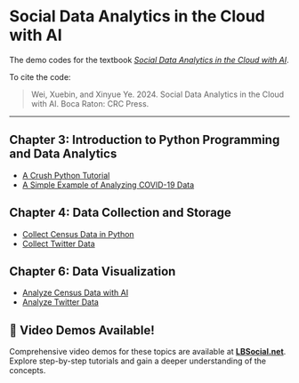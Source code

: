 # Social Data Analytics in the Cloud with AI

The demo codes for the textbook [*Social Data Analytics in the Cloud with AI*](https://www.routledge.com/Social-Data-Analytics-in-the-Cloud-with-AI/Wei-Ye/p/book/9781032569055).

To cite the code:  
> Wei, Xuebin, and Xinyue Ye. 2024. Social Data Analytics in the Cloud with AI. Boca Raton: CRC Press.

---
## Chapter 3: Introduction to Python Programming and Data Analytics
- [A Crush Python Tutorial](https://github.com/xbwei/Social-Data-Analytics-in-the-Cloud-with-AI/tree/main/Crush-Python-Tutorial)
- [A Simple Example of Analyzing COVID-19 Data](https://github.com/xbwei/Social-Data-Analytics-in-the-Cloud-with-AI/blob/main/COVID_19_Data_Analysis.ipynb)

## Chapter 4: Data Collection and Storage
- [Collect Census Data in Python](https://github.com/xbwei/Social-Data-Analytics-in-the-Cloud-with-AI/blob/main/Collect_Census_Data.ipynb)
- [Collect Twitter Data](https://github.com/xbwei/Social-Data-Analytics-in-the-Cloud-with-AI/blob/main/Collect_Twitter_Data.ipynb)

## Chapter 6: Data Visualization
- [Analyze Census Data with AI](https://github.com/xbwei/Social-Data-Analytics-in-the-Cloud-with-AI/blob/main/Analyze_Census_Data.ipynb)
- [Analyze Twitter Data](https://github.com/xbwei/Social-Data-Analytics-in-the-Cloud-with-AI/blob/main/Analyze_Twitter_Data.ipynb)

## 🎥 Video Demos Available!

Comprehensive video demos for these topics are available at **[LBSocial.net](https://lbsocial.net)**. Explore step-by-step tutorials and gain a deeper understanding of the concepts.
